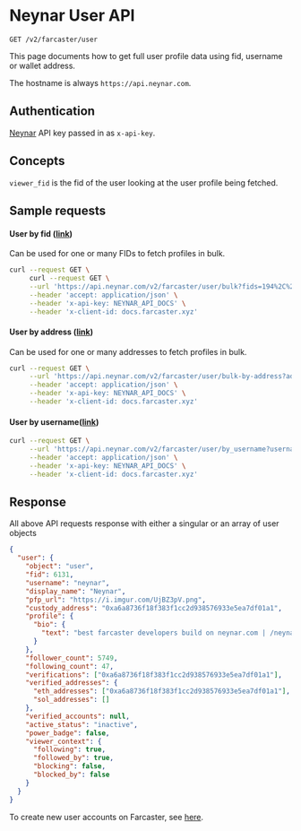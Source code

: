 # Neynar User API

`GET /v2/farcaster/user`

This page documents how to get full user profile data using fid, username or wallet address.

The hostname is always `https://api.neynar.com`.

## Authentication

[Neynar](https://neynar.com) API key passed in as `x-api-key`.

## Concepts

`viewer_fid` is the fid of the user looking at the user profile being fetched.

## Sample requests

#### User by fid ([link](https://docs.neynar.com/reference/user-bulk))

Can be used for one or many FIDs to fetch profiles in bulk.

```bash
curl --request GET \
     curl --request GET \
     --url 'https://api.neynar.com/v2/farcaster/user/bulk?fids=194%2C%20191%2C%206131&viewer_fid=3' \
     --header 'accept: application/json' \
     --header 'x-api-key: NEYNAR_API_DOCS' \
     --header 'x-client-id: docs.farcaster.xyz'
```

#### User by address ([link](https://docs.neynar.com/reference/user-bulk-by-address))

Can be used for one or many addresses to fetch profiles in bulk.

```bash
curl --request GET \
     --url 'https://api.neynar.com/v2/farcaster/user/bulk-by-address?addresses=0xa6a8736f18f383f1cc2d938576933e5ea7df01a1%2C0x7cac817861e5c3384753403fb6c0c556c204b1ce&address_types=custody_address%2Cverified_address&viewer_fid=3' \
     --header 'accept: application/json' \
     --header 'x-api-key: NEYNAR_API_DOCS' \
     --header 'x-client-id: docs.farcaster.xyz'
```

#### User by username([link](https://docs.neynar.com/reference/user-by-username-v2))

```bash
curl --request GET \
     --url 'https://api.neynar.com/v2/farcaster/user/by_username?username=neynar&viewer_fid=3' \
     --header 'accept: application/json' \
     --header 'x-api-key: NEYNAR_API_DOCS' \
     --header 'x-client-id: docs.farcaster.xyz'
```

## Response

All above API requests response with either a singular or an array of user objects

```json
{
  "user": {
    "object": "user",
    "fid": 6131,
    "username": "neynar",
    "display_name": "Neynar",
    "pfp_url": "https://i.imgur.com/UjBZ3pV.png",
    "custody_address": "0xa6a8736f18f383f1cc2d938576933e5ea7df01a1",
    "profile": {
      "bio": {
        "text": "best farcaster developers build on neynar.com | /neynar"
      }
    },
    "follower_count": 5749,
    "following_count": 47,
    "verifications": ["0xa6a8736f18f383f1cc2d938576933e5ea7df01a1"],
    "verified_addresses": {
      "eth_addresses": ["0xa6a8736f18f383f1cc2d938576933e5ea7df01a1"],
      "sol_addresses": []
    },
    "verified_accounts": null,
    "active_status": "inactive",
    "power_badge": false,
    "viewer_context": {
      "following": true,
      "followed_by": true,
      "blocking": false,
      "blocked_by": false
    }
  }
}
```

To create new user accounts on Farcaster, see [here](https://docs.neynar.com/docs/how-to-create-a-new-farcaster-account-with-neynar).
